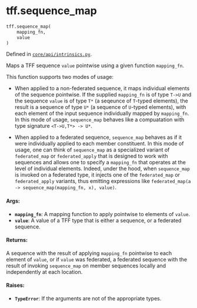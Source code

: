 <div itemscope itemtype="http://developers.google.com/ReferenceObject">
<meta itemprop="name" content="tff.sequence_map" />
<meta itemprop="path" content="Stable" />
</div>

# tff.sequence_map

``` python
tff.sequence_map(
    mapping_fn,
    value
)
```



Defined in [`core/api/intrinsics.py`](http://github.com/tensorflow/federated/tree/master/tensorflow_federated/python/core/api/intrinsics.py).

<!-- Placeholder for "Used in" -->

Maps a TFF sequence `value` pointwise using a given function `mapping_fn`.

This function supports two modes of usage:

* When applied to a non-federated sequence, it maps individual elements of
  the sequence pointwise. If the supplied `mapping_fn` is of type `T->U` and
  the sequence `value` is of type `T*` (a seqeunce of `T`-typed elements),
  the result is a sequence of type `U*` (a sequence of `U`-typed elements),
  with each element of the input sequence individually mapped by `mapping_fn`.
  In this mode of usage, `sequence_map` behaves like a compuatation with type
  signature `<T->U,T*> -> U*`.

* When applied to a federated sequence, `sequence_map` behaves as if it were
  individually applied to each member constituent. In this mode of usage, one
  can think of `sequence_map` as a specialized variant of `federated_map` or
  `federated_apply` that is designed to work with sequences and allows one to
  specify a `mapping_fn` that operates at the level of individual elements.
  Indeed, under the hood, when `sequence_map` is invoked on a federated type,
  it injects one of the `federated_map` or `federated_apply` variants, thus
  emitting expressions like
  `federated_map(a -> sequence_map(mapping_fn, x), value)`.

#### Args:

* <b>`mapping_fn`</b>: A mapping function to apply pointwise to elements of `value`.
* <b>`value`</b>: A value of a TFF type that is either a sequence, or a federated
    sequence.


#### Returns:

A sequence with the result of applying `mapping_fn` pointwise to each
element of `value`, or if `value` was federated, a federated sequence
with the result of invoking `sequence_map` on member sequences locally
and independently at each location.


#### Raises:

* <b>`TypeError`</b>: If the arguments are not of the appropriate types.